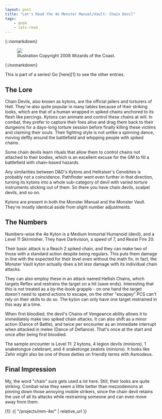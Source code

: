 ```yaml
---
layout: post
title: "Let's Read the 4e Monster Manual/Vault: Chain Devil"
tags:
    - dnd4
    - lets-read
---
```


{::nomarkdown}
<figure>
  <img src="{{ "/assets/wir-mm-4e-chain-devil.png" | absolute_url }}"/>
  <figcaption>Illustration Copyright 2008 Wizards of the Coast.</figcaption>
</figure>
{:/nomarkdown}

This is part of a series! Go [here][1] to see the other entries.

## The Lore

Chain Devils, also known as kytons, are the official jailers and torturers of
Hell. They're also quite popular in many tables because of their striking looks,
which are that of a human wrapped in spiked chains anchored to its flesh like
percings. Kytons can animate and control these chains at will. In combat, they
prefer to capture their foes alive and drag them back to their dungeons for a
days-long torture session before finally killing these victims and claiming
their souls. Their fighting style is not unlike a spinning dance, moving deftly
around the battlefield and whipping people with spiked chains.

Some chain devils learn rituals that allow them to control chains not attached
to their bodies, which is an excellent excuse for the GM to fill a battlefield
with chain-based hazards.

Any similarities between D&D's Kytons and Hellraiser's Cenobites is probably not
a coincidence. Pathfinder went even further in that direction, turning its
kytons into a whole sub-category of devil with varied torture instruments
sticking out of them. So there you have chain devils, scalpel devils, and so on.

Kytons are present in both the Monster Manual and the Monster Vault. They're
mostly identical aside from slight number adjustments.

## The Numbers

Numbers-wise the 4e Kyton is a Medium Immortal Humanoid (devil), and a Level 11
Skirmisher. They have Darkvision, a speed of 7, and Resist Fire 20.

Their basic attack is a Reach 2 spiked chain, and they can make two of those
with a standard action despite being regulars. This puts them damage in line
with the expected for their level even without the math fix. In fact, the
Monster Vault kyton actually does a bit _less_ damage with its individual chain
attacks.

They can also employ these in an attack named Hellish Chains, which targets
Reflex and restrains the target on a hit (save ends). Interesting that this is
not treated as a by-the-book grapple - on one hand the target doesn't need to
spend actions to escape, on the other "escapey" PCS can't rely on their skills
to do so. The kyton can only have one target restrained in this way at a time.

When first bloodied, the devil's Chains of Vengeance ability allows it to
immediately make two spiked chain attacks. It can also shift as a minor action
(Dance of Battle), and twice per encounter as an immediate interrupt when
attacked in melee (Dance of Defiance). That's once at the start and once after
being first bloodied.

The sample encounter is Level 11: 2 kytons, 4 legion devils (minions), 1
snaketongue celebrant, and 4 snaketonge zealots (minions). It looks like Zehir
might also be one of those deities on friendly terms with Asmodeus.

## Final Impression

My, the word "chain" sure gets used a lot here. Still, their looks are quite
striking. Combat-wise they seem a little better than mezzodemons at pinning down
those annoying mobile strikers, since the chain devil retains the use of all its
attacks while restraining someone and can even move away from them.


[1]: {{ "/projects/mm-4e/" | relative_url }}

